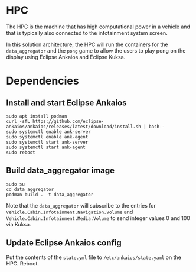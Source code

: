 # HPC
The HPC is the machine that has high computational power in a vehicle and that is typically also connected to the infotainment system screen.

In this solution architecture, the HPC will run the containers for the `data_aggregator` and the `pong` game to allow the users to play pong on the display using Eclipse Ankaios and Eclipse Kuksa.

# Dependencies

## Install and start Eclipse Ankaios
```
sudo apt install podman
curl -sfL https://github.com/eclipse-ankaios/ankaios/releases/latest/download/install.sh | bash -
sudo systemctl enable ank-server
sudo systemctl enable ank-agent
sudo systemctl start ank-server
sudo systemctl start ank-agent
sudo reboot
```

## Build data_aggregator image
```
sudo su
cd data_aggregator
podman build . -t data_aggregator
```

Note that the `data_aggregator` will subscribe to the entries for `Vehicle.Cabin.Infotainment.Navigation.Volume` and `Vehicle.Cabin.Infotainment.Media.Volume` to send integer values 0 and 100 via Kuksa.

## Update Eclipse Ankaios config
Put the contents of the `state.yml` file to `/etc/ankaios/state.yaml` on the HPC. Reboot.
